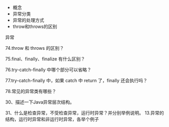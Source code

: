 * 概念
* 异常分类
* 异常的处理方式
* throw和throws的区别

异常

74.throw 和 throws 的区别？

75.final、finally、finalize 有什么区别？

76.try-catch-finally 中哪个部分可以省略？

77.try-catch-finally 中，如果 catch 中 return 了，finally 还会执行吗？

78.常见的异常类有哪些？

30、描述一下Java异常层次结构。

31、什么是检查异常，不受检查异常，运行时异常？并分别举例说明。
13.异常的结构，运行时异常和非运行时异常，各举个例子
